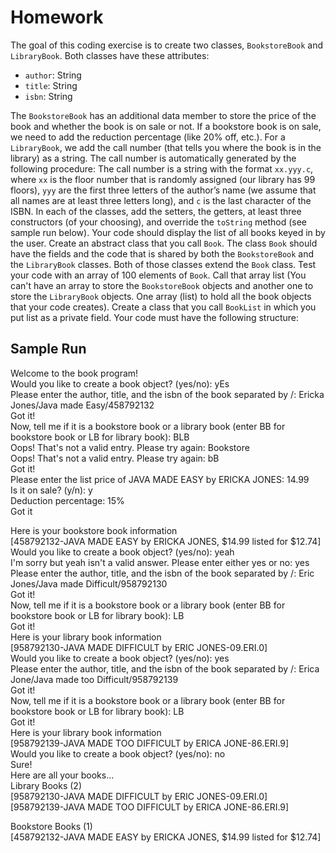 # Homework

The goal of this coding exercise is to create two classes, `BookstoreBook` and `LibraryBook`. Both classes have these attributes:

- `author`: String
- `title`: String
- `isbn`: String

The `BookstoreBook` has an additional data member to store the price of the book and whether the book is on sale or not. If a bookstore book is on sale, we need to add the reduction percentage (like 20% off, etc.). For a `LibraryBook`, we add the call number (that tells you where the book is in the library) as a string. The call number is automatically generated by the following procedure: The call number is a string with the format `xx.yyy.c`, where `xx` is the floor number that is randomly assigned (our library has 99 floors), `yyy` are the first three letters of the author’s name (we assume that all names are at least three letters long), and `c` is the last character of the ISBN.
In each of the classes, add the setters, the getters, at least three constructors (of your choosing), and override the `toString` method (see sample run below). Your code should display the list of all books keyed in by the user.
Create an abstract class that you call `Book`. The class `Book` should have the fields and the code that is shared by both the `BookstoreBook` and the `LibraryBook` classes. Both of those classes extend the `Book` class. Test your code with an array of 100 elements of `Book`. Call that array list (You can't have an array to store the `BookstoreBook` objects and another one to store the `LibraryBook` objects. One array (list) to hold all the book objects that your code creates).
Create a class that you call `BookList` in which you put list as a private field. Your code must have the following structure:

## Sample Run

Welcome to the book program!<br>
Would you like to create a book object? (yes/no): yEs<br>
Please enter the author, title, and the isbn of the book separated by /: Ericka Jones/Java made Easy/458792132<br>
Got it!<br>
Now, tell me if it is a bookstore book or a library book (enter BB for bookstore book or LB for library book): BLB<br>
Oops! That's not a valid entry. Please try again: Bookstore<br>
Oops! That's not a valid entry. Please try again: bB<br>
Got it!<br>
Please enter the list price of JAVA MADE EASY by ERICKA JONES: 14.99<br>
Is it on sale? (y/n): y<br>
Deduction percentage: 15%<br>
Got it<br>

Here is your bookstore book information<br>
[458792132-JAVA MADE EASY by ERICKA JONES, $14.99 listed for $12.74]<br>
Would you like to create a book object? (yes/no): yeah<br>
I'm sorry but yeah isn't a valid answer. Please enter either yes or no: yes<br>
Please enter the author, title, and the isbn of the book separated by /: Eric Jones/Java made Difficult/958792130<br>
Got it!<br>
Now, tell me if it is a bookstore book or a library book (enter BB for bookstore book or LB for library book): LB<br>
Got it!<br>
Here is your library book information<br>
[958792130-JAVA MADE DIFFICULT by ERIC JONES-09.ERI.0]<br>
Would you like to create a book object? (yes/no): yes<br>
Please enter the author, title, and the isbn of the book separated by /: Erica Jone/Java made too Difficult/958792139<br>
Got it!<br>
Now, tell me if it is a bookstore book or a library book (enter BB for bookstore book or LB for library book): LB<br>
Got it!<br>
Here is your library book information<br>
[958792139-JAVA MADE TOO DIFFICULT by ERICA JONE-86.ERI.9]<br>
Would you like to create a book object? (yes/no): no<br>
Sure!<br>
Here are all your books…<br>
Library Books (2)<br>
[958792130-JAVA MADE DIFFICULT by ERIC JONES-09.ERI.0]<br>
[958792139-JAVA MADE TOO DIFFICULT by ERICA JONE-86.ERI.9]<br>

Bookstore Books (1)<br>
[458792132-JAVA MADE EASY by ERICKA JONES, $14.99 listed for $12.74]
